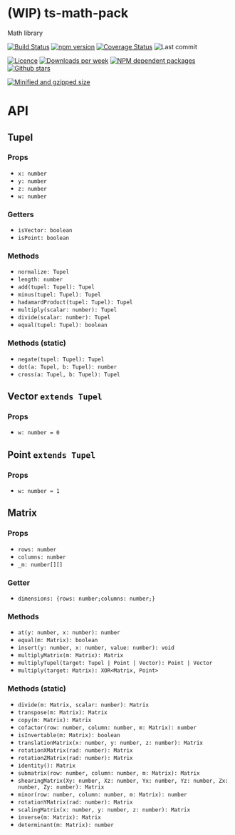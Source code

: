 # (WIP) ts-math-pack

Math library

[![Build Status](https://travis-ci.org/vosamoilenko/ts-math-pack.svg?branch=master)](https://travis-ci.org/vosamoilenko/ts-math-pack)
[![npm version](https://badge.fury.io/js/ts-math-pack.svg)](https://badge.fury.io/js/ts-math-pack)
[![Coverage Status](https://coveralls.io/repos/github/vosamoilenko/ts-math-pack/badge.svg?branch=master)](https://coveralls.io/github/vosamoilenko/ts-math-pack?branch=master)
![Last commit](https://badgen.net/github/last-commit/vosamoilenko/ts-math-pack)

[![Licence](https://badgen.net/badge/license/MIT/blue)](LICENCE.md)
[![Downloads per week](https://badgen.net/npm/dy/ts-math-node?color=blue)](https://npm-stat.com/charts.html?package=ts-math-pack&from=2019-08-4)
[![NPM dependent packages](https://badgen.net/npm/dependents/ts-math-pack?color=blue)](https://www.npmjs.com/browse/depended/ts-math-pack)
[![Github stars](https://badgen.net/github/stars/vosamoilenko/ts-math-pack)](https://github.com/vosamoilenko/ts-math-pack/stargazers)

[![Minified and gzipped size](https://badgen.net/bundlephobia/minzip/ts-math-pack?color=orange)](https://bundlephobia.com/result?p=ts-math-pack)

# API

## Tupel

### Props

- `x: number`
- `y: number`
- `z: number`
- `w: number`

### Getters

- `isVector: boolean`
- `isPoint: boolean`

### Methods

- `normalize: Tupel`
- `length: number`
- `add(tupel: Tupel): Tupel`
- `minus(tupel: Tupel): Tupel`
- `hadamardProduct(tupel: Tupel): Tupel`
- `multiply(scalar: number): Tupel`
- `divide(scalar: number): Tupel`
- `equal(tupel: Tupel): boolean`

### Methods (static)

- `negate(tupel: Tupel): Tupel`
- `dot(a: Tupel, b: Tupel): number`
- `cross(a: Tupel, b: Tupel): Tupel`

## Vector `extends Tupel`

### Props

- `w: number = 0`

## Point `extends Tupel`

### Props

- `w: number = 1`

## Matrix

### Props

- `rows: number`
- `columns: number`
- `_m: number[][]`

### Getter

- `dimensions: {rows: number;columns: number;}`

### Methods

- `at(y: number, x: number): number`
- `equal(m: Matrix): boolean`
- `insert(y: number, x: number, value: number): void`
- `multiplyMatrix(m: Matrix): Matrix`
- `multiplyTupel(target: Tupel | Point | Vector): Point | Vector`
- `multiply(target: Matrix): XOR<Matrix, Point>`

### Methods (static)

- `divide(m: Matrix, scalar: number): Matrix`
- `transpose(m: Matrix): Matrix`
- `copy(m: Matrix): Matrix`
- `cofactor(row: number, column: number, m: Matrix): number`
- `isInvertable(m: Matrix): boolean`
- `translationMatrix(x: number, y: number, z: number): Matrix`
- `rotationXMatrix(rad: number): Matrix`
- `rotationZMatrix(rad: number): Matrix`
- `identity(): Matrix`
- `submatrix(row: number, column: number, m: Matrix): Matrix`
- `shearingMatrix(Xy: number, Xz: number, Yx: number, Yz: number, Zx: number, Zy: number): Matrix`
- `minor(row: number, column: number, m: Matrix): number`
- `rotationYMatrix(rad: number): Matrix`
- `scalingMatrix(x: number, y: number, z: number): Matrix`
- `inverse(m: Matrix): Matrix`
- `determinant(m: Matrix): number`
